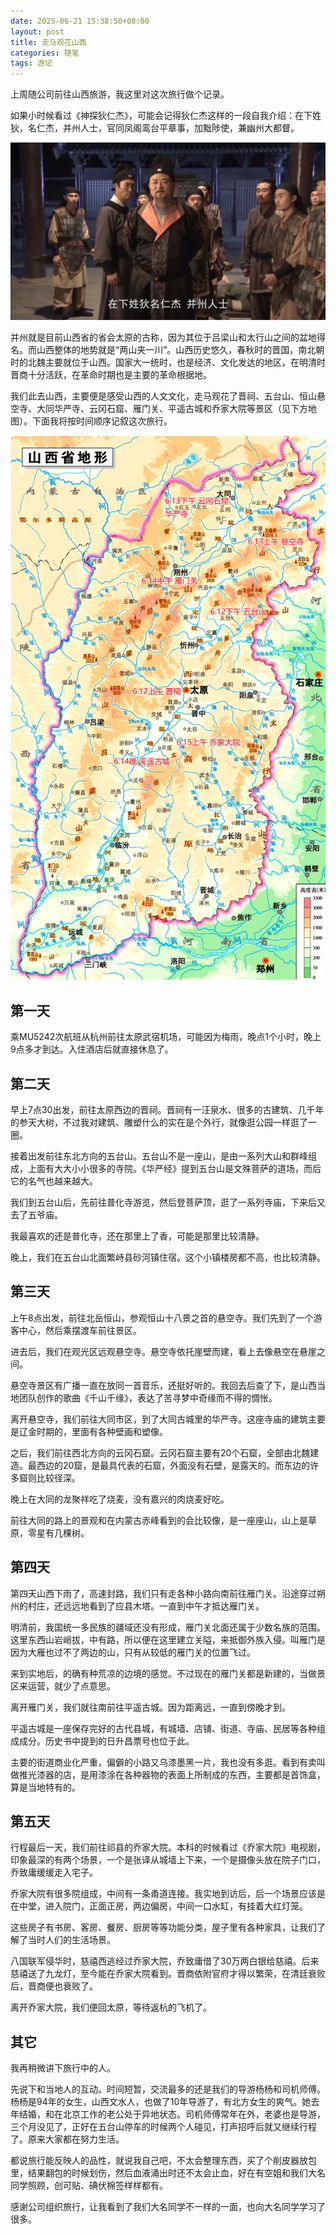 ```yaml
---
date: 2025-06-21 15:38:50+08:00
layout: post
title: 走马观花山西
categories: 随笔
tags: 游记
---
```


上周随公司前往山西旅游，我这里对这次旅行做个记录。

如果小时候看过《神探狄仁杰》，可能会记得狄仁杰这样的一段自我介绍：在下姓狄，名仁杰，并州人士，官同凤阁鸾台平章事，加黜陟使，兼幽州大都督。

![神探狄仁杰](/album/direnjie.jpg)

并州就是目前山西省的省会太原的古称，因为其位于吕梁山和太行山之间的盆地得名。而山西整体的地势就是“两山夹一川”。山西历史悠久，春秋时的晋国，南北朝时的北魏主要就位于山西。国家大一统时，也是经济、文化发达的地区，在明清时晋商十分活跃，在革命时期也是主要的革命根据地。

我们此去山西，主要便是感受山西的人文文化，走马观花了晋祠、五台山、恒山悬空寺、大同华严寺、云冈石窟、雁门关、平遥古城和乔家大院等景区（见下方地图）。下面我将按时间顺序记叙这次旅行。

![地图](/album/shanxi-roadmap.jpg)


## 第一天

乘MU5242次航班从杭州前往太原武宿机场，可能因为梅雨，晚点1个小时，晚上9点多才到达。入住酒店后就直接休息了。

## 第二天

早上7点30出发，前往太原西边的晋祠。晋祠有一汪泉水、很多的古建筑、几千年的参天大树，不过我对建筑、雕塑什么的实在是个外行，就像逛公园一样逛了一圈。

接着出发前往东北方向的五台山。五台山不是一座山，是由一系列大山和群峰组成，上面有大大小小很多的寺院。《华严经》提到五台山是文殊菩萨的道场，而后它的名气也越来越大。

我们到五台山后，先前往普化寺游览，然后登菩萨顶，逛了一系列寺庙，下来后又去了五爷庙。

我最喜欢的还是普化寺，还在那里上了香，可能是那里比较清静。

晚上，我们在五台山北面繁峙县砂河镇住宿。这个小镇楼房都不高，也比较清静。

## 第三天

上午8点出发，前往北岳恒山，参观恒山十八景之首的悬空寺。我们先到了一个游客中心，然后乘摆渡车前往景区。

进去后，我们在观光区远观悬空寺。悬空寺依托崖壁而建，看上去像悬空在悬崖之间。

悬空寺景区有广播一直在放同一首音乐，还挺好听的。我回去后查了下，是山西当地团队创作的歌曲《千山千缘》，表达了苦寻梦中奇缘而不得的惆怅。

离开悬空寺，我们前往大同市区，到了大同古城里的华严寺。这座寺庙的建筑主要是辽金时期的，里面有各种壁画和塑像。

之后，我们前往西北方向的云冈石窟。云冈石窟主要有20个石窟，全部由北魏建造。最西边的20窟，是最具代表的石窟，外面没有石壁，是露天的。而东边的许多窟则比较径深。

晚上在大同的龙聚祥吃了烧麦，没有嘉兴的肉烧麦好吃。

前往大同的路上的景观和在内蒙古赤峰看到的会比较像，是一座座山，山上是草原，零星有几棵树。

## 第四天

第四天山西下雨了，高速封路，我们只有走各种小路向南前往雁门关。沿途穿过朔州的村庄，还远远地看到了应县木塔。一直到中午才抵达雁门关。

明清前，我国统一多民族的疆域还没有形成，雁门关北面还属于少数名族的范围。这里东西山岩峭拔，中有路，所以便在这里建立关隘，来抵御外族入侵。叫雁门是因为大雁也过不了两边的山，只有从较低的雁门关的位置飞过。

来到实地后，的确有种荒凉的边境的感觉。不过现在的雁门关都是新建的，当做景区来运营，就少了点意思。

离开雁门关，我们就往南前往平遥古城。因为距离远，一直到傍晚才到。

平遥古城是一座保存完好的古代县城，有城墙、店铺、街道、寺庙、民居等各种组成成分。历史书中提到的日升昌票号也位于此。

主要的街道商业化严重，偏僻的小路又乌漆墨黑一片，我也没有多逛。看到有卖叫做推光漆器的店，是用漆涂在各种器物的表面上所制成的东西，主要都是首饰盒，算是当地特有的。


## 第五天

行程最后一天，我们前往祁县的乔家大院。本科的时候看过《乔家大院》电视剧，印象最深的有两个场景，一个是张译从城墙上下来，一个是摄像头放在院子门口，乔致庸缓缓走入宅子。

乔家大院有很多院组成，中间有一条甬道连接。我实地到访后，后一个场景应该是在中堂，进入院门，正面正房，两边偏房，中间一口水缸，有挂着大红灯笼。

这些房子有书房、客房、餐房、厨房等等功能分类，屋子里有各种家具，让我们了解了当时人们的生活场景。

八国联军侵华时，慈禧西逃经过乔家大院，乔致庸借了30万两白银给慈禧。后来慈禧送了九龙灯，至今能在乔家大院看到。晋商依附官府才得以繁荣，在清廷衰败后，晋商便也衰败了。

离开乔家大院，我们便回太原，等待返杭的飞机了。


## 其它

我再稍微讲下旅行中的人。

先说下和当地人的互动。时间短暂，交流最多的还是我们的导游杨杨和司机师傅。杨杨是94年的女生，山西文水人，也做了10年导游了，有北方女生的爽气。她去年结婚，和在北京工作的老公处于异地状态。司机师傅常年在外，老婆也是导游，三个月没见了，正好在五台山停车的时候两个人碰见，打声招呼后就又继续行程了。原来大家都在努力生活。

都说旅行能反映人的品性，就说我自己吧，不太会整理东西，买了个削皮器放包里，结果翻包的时候划伤，然后血液涌出时还不太会止血，好在有空姐和我们大名同学照顾，创可贴、碘伏棉签样样都有。

感谢公司组织旅行，让我看到了我们大名同学不一样的一面，也向大名同学学习了很多。










